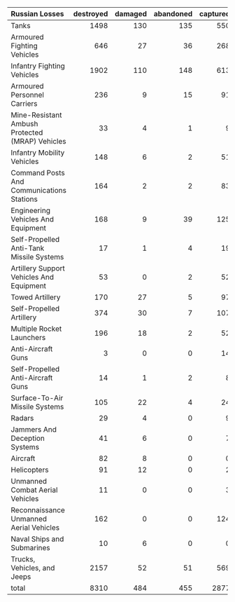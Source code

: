 | Russian Losses                                   |   destroyed |   damaged |   abandoned |   captured |   total |
|:-------------------------------------------------|------------:|----------:|------------:|-----------:|--------:|
| Tanks                                            |        1498 |       130 |         135 |        550 |    2313 |
| Armoured Fighting Vehicles                       |         646 |        27 |          36 |        268 |     977 |
| Infantry Fighting Vehicles                       |        1902 |       110 |         148 |        613 |    2773 |
| Armoured Personnel Carriers                      |         236 |         9 |          15 |         91 |     351 |
| Mine-Resistant Ambush Protected  (MRAP) Vehicles |          33 |         4 |           1 |          9 |      47 |
| Infantry Mobility Vehicles                       |         148 |         6 |           2 |         51 |     207 |
| Command Posts And Communications Stations        |         164 |         2 |           2 |         83 |     251 |
| Engineering Vehicles And Equipment               |         168 |         9 |          39 |        125 |     341 |
| Self-Propelled Anti-Tank Missile Systems         |          17 |         1 |           4 |         19 |      41 |
| Artillery Support Vehicles And Equipment         |          53 |         0 |           2 |         52 |     107 |
| Towed Artillery                                  |         170 |        27 |           5 |         97 |     299 |
| Self-Propelled Artillery                         |         374 |        30 |           7 |        107 |     518 |
| Multiple Rocket Launchers                        |         196 |        18 |           2 |         52 |     268 |
| Anti-Aircraft Guns                               |           3 |         0 |           0 |         14 |      17 |
| Self-Propelled Anti-Aircraft Guns                |          14 |         1 |           2 |          8 |      25 |
| Surface-To-Air Missile Systems                   |         105 |        22 |           4 |         24 |     155 |
| Radars                                           |          29 |         4 |           0 |          9 |      42 |
| Jammers And Deception Systems                    |          41 |         6 |           0 |          7 |      54 |
| Aircraft                                         |          82 |         8 |           0 |          0 |      90 |
| Helicopters                                      |          91 |        12 |           0 |          2 |     105 |
| Unmanned Combat Aerial Vehicles                  |          11 |         0 |           0 |          3 |      14 |
| Reconnaissance Unmanned Aerial Vehicles          |         162 |         0 |           0 |        124 |     286 |
| Naval Ships and Submarines                       |          10 |         6 |           0 |          0 |      16 |
| Trucks, Vehicles, and Jeeps                      |        2157 |        52 |          51 |        569 |    2829 |
| total                                            |        8310 |       484 |         455 |       2877 |   12126 |